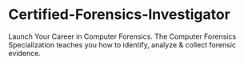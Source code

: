 # Certified-Forensics-Investigator
Launch Your Career in Computer Forensics. The Computer Forensics Specialization teaches you how to identify, analyze &amp; collect forensic evidence.
